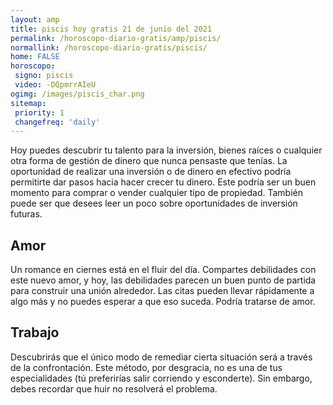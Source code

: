 ```yaml
---
layout: amp
title: piscis hoy gratis 21 de junio del 2021 
permalink: /horoscopo-diario-gratis/amp/piscis/
normallink: /horoscopo-diario-gratis/piscis/
home: FALSE
horoscopo:
 signo: piscis
 video: -DQpmrrAIeU
ogimg: /images/piscis_char.png
sitemap:
 priority: 1
 changefreq: 'daily'
---
```



Hoy puedes descubrir tu talento para la inversión, bienes raíces o cualquier otra forma de gestión de dinero que nunca pensaste que tenías. La oportunidad de realizar una inversión o de dinero en efectivo podría permitirte dar pasos hacia hacer crecer tu dinero. Este podría ser un buen momento para comprar o vender cualquier tipo de propiedad. También puede ser que desees leer un poco sobre oportunidades de inversión futuras.

## Amor

Un romance en ciernes está en el fluir del día. Compartes debilidades con este nuevo amor, y hoy, las debilidades parecen un buen punto de partida para construir una unión alrededor. Las citas pueden llevar rápidamente a algo más y no puedes esperar a que eso suceda. Podría tratarse de amor.

## Trabajo

Descubrirás que el único modo de remediar cierta situación será a través de la confrontación. Este método, por desgracia, no es una de tus especialidades (tú preferirías salir corriendo y esconderte). Sin embargo, debes recordar que huir no resolverá el problema.
